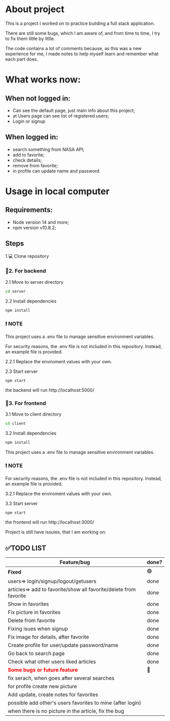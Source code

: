 # About project

This is a project I worked on to practice building a full stack application.

There are still some bugs, which I am aware of, and from time to time, I try to fix them little by little.

The code contains a lot of comments because, as this was a new experience for me, I made notes to help myself learn and remember what each part does.


# What works now:
## When not logged in:
- Can see the default page, just main info about this project;
- at Users page can see list of registered users;
- Login or signup

## When logged in:
- search something from NASA API;
- add to favorite;
- check details;
- remove from favorite;
- in profile can update name and password

# Usage in local computer
## Requirements:
- Node version 14 and more;
- npm version v10.8.2;

## Steps
1.💻 Clone repository

 ### 🚀2. For backend
2.1 Move to server directory
```bash
cd server
```
2.2 Install dependencies
```bash
npm install
```
### ❗ NOTE
This project uses a .env file to manage sensitive environment variables. 

For security reasons, the .env file is not included in this repository. Instead, an example file is provided.

2.2.1 Replace the enviroment values with your own.
    
2.3 Start server
```
npm start
```
the backend will run http://localhost:5000/

 ### 🚀3. For frontend
3.1 Move to client directory
```bash
cd client
```
3.2 Install dependencies
```bash
npm install
```
This project uses a .env file to manage sensitive environment variables. 
### ❗ NOTE
For security reasons, the .env file is not included in this repository. Instead, an example file is provided.

3.2.1 Replace the enviroment values with your own.
  
3.3 Start server
```
npm start
```
the frontend will run http://localhost:3000/


Project is still have issuies, that I am working on:
## ✅TODO LIST
| Feature/bug | done? | 
|----------|----------|
| **Fixed** | 🟢|
  users=> login/signup/logout/getusers | done  |
  articles=> add to favorite/show all favorite/delete from favorite | done  |
| Show in favorites| done |
| Fix picture in favorites | done |
| Delete from favorite |  done|
| Fixing isues when signup | done |
| Fix image for details, after favorite | done |
| Create profile for user/update password/name |  done|
| Go back to search page | done |
| Check what other users liked articles | done |
|<span style="color:red;">**Some bugs or future feature**</span>  | 🔴 |
| fix serach, when goes after several searches |  |
| for profile create new picture |  |
| Add update, create notes for favorites |  |
| possible add other's users favorites to mine (after login)|  |
| when there is no picture in the article, fix the bug|  |



